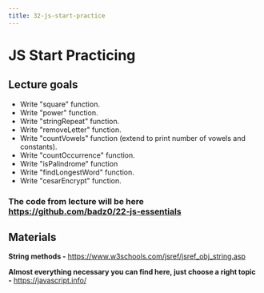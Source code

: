 ```yaml
---
title: 32-js-start-practice
---
```


# JS Start Practicing

## Lecture goals

- Write "square" function.
- Write "power" function.
- Write "stringRepeat" function.
- Write "removeLetter" function.
- Write "countVowels" function (extend to print number of vowels and constants).
- Write "countOccurrence" function.
- Write "isPalindrome" function
- Write "findLongestWord" function.
- Write "cesarEncrypt" function.


### The code from lecture will be here <https://github.com/badz0/22-js-essentials>

## Materials

**String methods -** <https://www.w3schools.com/jsref/jsref_obj_string.asp>

**Almost everything necessary you can find here, just choose a right topic -** <https://javascript.info/>
